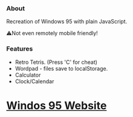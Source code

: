 ### About

Recreation of Windows 95 with plain JavaScript.

⚠️Not even remotely mobile friendly!

### Features

- Retro Tetris. (Press 'C' for cheat)
- Wordpad - files save to localStorage.
- Calculator
- Clock/Calendar

# [Windos 95 Website](https://mycomputer.rocks/)
